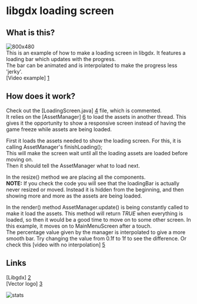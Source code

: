 libgdx loading screen
=====================

What is this?
-------------

![800x480](https://raw.github.com/Matsemann/libgdx-loading-screen/master/Main/workfiles/800x480.png)  
This is an example of how to make a loading screen in libgdx. It features a loading bar which updates with the progress.  
The bar can be animated and is interpolated to make the progress less 'jerky'.  
[Video example] [1]

How does it work?
-----------------

Check out the [LoadingScreen.java] [4] file, which is commented.  
It relies on the [AssetManager] [6] to load the assets in another thread. This gives it the opportunity to show a responsive
screen instead of having the game freeze while assets are being loaded.  
  
First it loads the assets needed to show the loading screen. For this, it is calling AssetManager's finishLoading();  
This will make the screen wait until all the loading assets are loaded before moving on.  
Then it should tell the AssetManager what to load next.  
  
In the resize() method we are placing all the components.  
**NOTE:** If you check the code you will see that the loadingBar is actually never resized or moved. Instead it is hidden
from the beginning, and then showing more and more as the assets are being loaded.  
  
In the render() method AssetManager.update() is being constantly called to make it load the assets. This method will return *TRUE*
when everything is loaded, so then it would be a good time to move on to some other screen. In this example, it moves on to MainMenuScreen
after a touch.  
The percentage value given by the manager is interpolated to give a more smooth bar. Try changing the value from 0.1f to 1f to see the difference.
Or check this [video with no interpolation] [5]



Links
-----

[Libgdx] [2]  
[Vector logo] [3]



![stats](http://matsemann.com/host/libgdx/statpixel.png)  

  [1]: http://www.youtube.com/watch?v=gpI2U_9jDak "YouTube"
  [2]: http://libgdx.badlogicgames.com/ "Libgdx home"
  [3]: http://bioboblog.blogspot.no/2012/08/vector-libgdx-logo.html
  [4]: https://github.com/Matsemann/libgdx-loading-screen/blob/master/Main/src/com/matsemann/libgdxloadingscreen/screen/LoadingScreen.java
  [5]: http://www.youtube.com/watch?v=pyZwkYVHEyI
  [6]: http://code.google.com/p/libgdx/wiki/AssetManager

